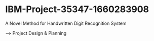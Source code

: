 # IBM-Project-35347-1660283908
A Novel Method for Handwritten Digit Recognition System

--> Project Design & Planning
